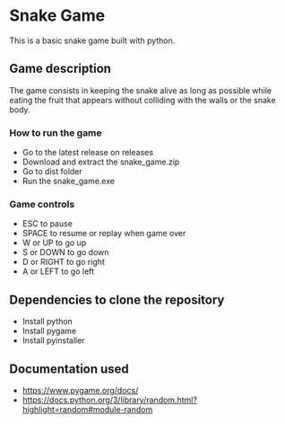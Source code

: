 # Snake Game
This is a basic snake game built with python.

## Game description
The game consists in keeping the snake alive as long as possible while eating the fruit that appears without colliding with the walls or the snake body.

### How to run the game
- Go to the latest release on releases
- Download and extract the snake_game.zip
- Go to dist folder
- Run the snake_game.exe

### Game controls
- ESC to pause
- SPACE to resume or replay when game over
- W or UP to go up
- S or DOWN to go down
- D or RIGHT to go right
- A or LEFT to go left

## Dependencies to clone the repository
- Install python
- Install pygame
- Install pyinstaller

## Documentation used
- https://www.pygame.org/docs/
- https://docs.python.org/3/library/random.html?highlight=random#module-random
